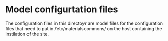 Model configurtation files
==========================

The configuration files in this directoyr are model files for the 
configuration files that need to put in /etc/materialscommons/
on the host containing the instilation of the site.


